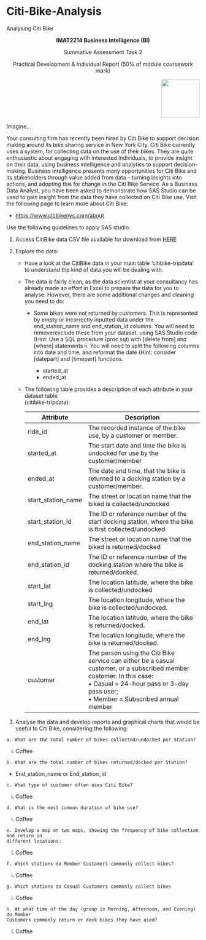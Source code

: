   <link rel="stylesheet" href="Readme.css">

# Citi-Bike-Analysis


Analysing Citi Bike

<p align="center"><b>IMAT2214 Business Intelligence (BI)</b>

<p align="center"> Summative Assessment Task 2

<p align="center">Practical Development & Individual Report (50% of module coursework mark)
  
<p align="right">
  <img 
    width="100"
    height="100"
    src="https://user-images.githubusercontent.com/41834061/163710405-a0b06e63-4d05-479d-8fe9-b72fdb435909.png"
  >
</p>

Imagine…

Your consulting firm has recently been hired by Citi Bike to support decision making around its bike 
sharing service in New York City. Citi Bike currently uses a system, for collecting data on the use of 
their bikes. They are quite enthusiastic about engaging with interested individuals, to provide insight 
on their data, using business intelligence and analytics to support decision-making. Business 
intelligence presents many opportunities for Citi Bike and its stakeholders through value added from 
data – turning insights into actions, and adopting this for change in the Citi Bike Service. As a Business 
Data Analyst, you have been asked to demonstrate how SAS Studio can be used to gain insight from 
the data they have collected on Citi Bike use. Visit the following page to learn more about Citi Bike: 

- https://www.citibikenyc.com/about

Use the following guidelines to apply SAS studio:

1. Access CitiBike data CSV file available for download from [HERE](https://vle.dmu.ac.uk/webapps/blackboard/content/listContentEditable.jsp?content_id=_5672247_1&course_id=_601352_1)
2. Explore the data: 

   -  Have a look at the CitiBike data in your main table ‘citibike-tripdata’ to 
understand the kind of data you will be dealing with.

   -  The data is fairly clean, as the data scientist at your consultancy has already made an 
effort in Excel to prepare the data for you to analyse. However, there are some 
additional changes and cleaning you need to do:

      -  Some bikes were not returned by customers. This is represented by empty or 
      incorrectly inputted data under the end_station_name and end_station_id 
    columns. You will need to remove/exclude these from your dataset, using 
    SAS Studio code (Hint: Use a SQL procedure (proc sql) with [delete from] 
    and [where] statements
    ii. You will need to split the following columns into date and time, and reformat 
    the date (Hint: consider [datepart] and [timepart] functions.

            - started_at
            - ended_at
   - The following table provides a description of each attribute in your dataset table<br>
   (citibike-tripdata):

        | Attribute | Description |
        | --- | ----------- |
        | ride_id  | The recorded instance of the bike use, by a customer or member.|
        | started_at  | The start date and time the bike is undocked for use by the customer/member |
        | ended_at  | The date and time, that the bike is returned to a docking station by a customer/member. |
        | start_station_name |  The street or location name that the biked is collected/undocked |
        | start_station_id | The ID or reference number of the start docking station, where the bike is first collected/undocked. |
        | end_station_name | The street or location name that the biked is returned/docked |
        | end_station_id  | The ID or reference number of the docking station where the bike is returned/docked. |
        | start_lat | The location latitude, where the bike is collected/undocked |
        | start_lng  | The location longitude, where the bike is collected/undocked. |
        | end_lat | The location latitude, where the bike is returned/docked. |
        | end_lng  | The location longitude, where the bike is returned/docked. |
        | customer | The person using the Citi Bike service can either be a casual customer, or a subscribed member customer. In this case: <br>• Casual = 24-hour pass or 3-day pass user;  <br>• Member = Subscribed annual member |

3. Analyse the data and develop reports and graphical charts that would be useful to Citi Bike, 
considering the following:

 `a. What are the total number of bikes collected/undocked per Station?` <br>

<ol style="list-style-type:lower-roman">
  <li>Coffee</li>
</ol>

    b. What are the total number of bikes returned/docked per Station?


<ul>
    <li>End_station_name or End_station_id </li>
</ul>


    c. What type of customer often uses Citi Bike?
    
<ol style="list-style-type:lower-roman">
  <li>Coffee</li>
</ol>

    d. What is the most common duration of bike use?

<ol style="list-style-type:lower-roman">
  <li>Coffee</li>
</ol>

    e. Develop a map or two maps, showing the frequency of bike collection and return in 
    different locations:


<ol style="list-style-type:lower-roman">
  <li>Coffee</li>
</ol>

    f. Which stations do Member Customers commonly collect bikes?

<ol style="list-style-type:lower-roman">
  <li>Coffee</li>
</ol>

    g. Which stations do Casual Customers commonly collect bikes

<ol style="list-style-type:lower-roman">
  <li>Coffee</li>
</ol>

    h. At what time of the day (group in Morning, Afternoon, and Evening) do Member
    Customers commonly return or dock bikes they have used?

<ol style="list-style-type:lower-roman">
  <li>Coffee</li>
</ol>

    




